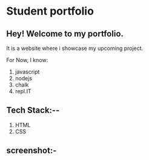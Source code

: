 # Student portfolio

## Hey! Welcome to my portfolio.

It is a website where i showcase my upcoming project.

For Now, I know: 

1. javascript
2. nodejs
3. chalk 
4. repl.IT

## Tech Stack:--
1. HTML
2. CSS

## screenshot:- 
